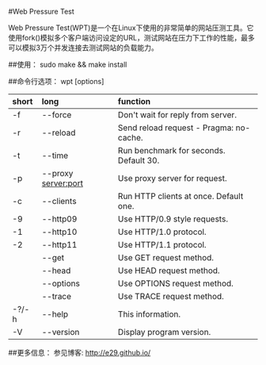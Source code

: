 #Web Pressure Test

Web Pressure Test(WPT)是一个在Linux下使用的非常简单的网站压测工具。它使用fork()模拟多个客户端访问设定的URL，测试网站在压力下工作的性能，最多可以模拟3万个并发连接去测试网站的负载能力。


##使用：
	sudo make && make install

##命令行选项：
	wpt [options]

|short|long|function|
|:--------|:--------------------- |:----------------------------------------------|
|-f       |--force                |Don't wait for reply from server.              |
|-r       |--reload               |Send reload request - Pragma: no-cache.        |
|-t       |--time <sec>           |Run benchmark for <sec> seconds. Default 30.   |
|-p       |--proxy <server:port>  |Use proxy server for request.                  |
|-c       |--clients <n>          |Run <n> HTTP clients at once. Default one.     |
|-9       |--http09               |Use HTTP/0.9 style requests.                   |
|-1       |--http10               |Use HTTP/1.0 protocol.                         |
|-2       |--http11               | Use HTTP/1.1 protocol.                        |
|         |--get                  |Use GET request method.                        |
|         |--head                 |Use HEAD request method.                       |
|         |--options              |Use OPTIONS request method.                    |
|         |--trace                |Use TRACE request method.                      |
|-?/-h    |--help                 |This information.                              |
|-V       |--version              |Display program version.                       |

##更多信息：
参见博客: http://e29.github.io/
